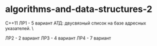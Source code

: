 # algorithms-and-data-structures-2
С++11
ЛР1 - 5 вариант
АТД: двусвязный список на базе адресных указателей. \

ЛР2 - 2 вариант
ЛР3 - 4 вариант
ЛР4 - 7 вариант
